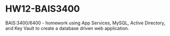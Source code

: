 # HW12-BAIS3400

BAIS:3400/6400 - homework using App Services, MySQL, Active Directory, and Key Vault to create a database driven web application.
